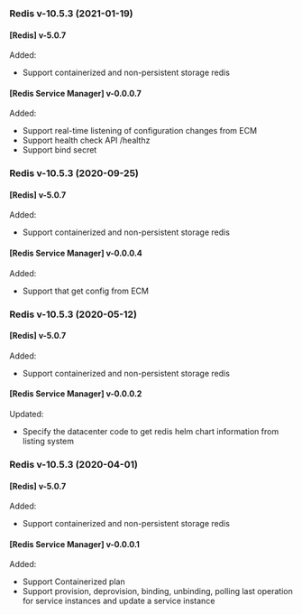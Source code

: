 ### Redis v-10.5.3 (2021-01-19)

#### [Redis] v-5.0.7

Added:

- Support containerized and non-persistent storage redis

#### [Redis Service Manager] v-0.0.0.7

Added:

- Support real-time listening of configuration changes from ECM
- Support health check API /healthz
- Support bind secret

### Redis v-10.5.3 (2020-09-25)

#### [Redis] v-5.0.7

Added:

- Support containerized and non-persistent storage redis

#### [Redis Service Manager] v-0.0.0.4

Added:

- Support that get config from ECM
### Redis v-10.5.3 (2020-05-12)

#### [Redis] v-5.0.7

Added:

- Support containerized and non-persistent storage redis

#### [Redis Service Manager] v-0.0.0.2

Updated:

- Specify the datacenter code to get redis helm chart information from listing system

### Redis v-10.5.3 (2020-04-01)

#### [Redis] v-5.0.7

Added:

- Support containerized and non-persistent storage redis

#### [Redis Service Manager] v-0.0.0.1

Added:

- Support Containerized plan
- Support provision, deprovision, binding, unbinding, polling last operation for service instances and update a service instance